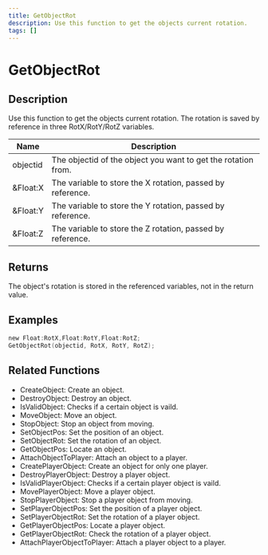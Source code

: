 ```yaml
---
title: GetObjectRot
description: Use this function to get the objects current rotation.
tags: []
---
```


# GetObjectRot

<TagLinks />

## Description

Use this function to get the objects current rotation. The rotation is saved by reference in three RotX/RotY/RotZ variables.

| Name     | Description                                                   |
| -------- | ------------------------------------------------------------- |
| objectid | The objectid of the object you want to get the rotation from. |
| &Float:X | The variable to store the X rotation, passed by reference.    |
| &Float:Y | The variable to store the Y rotation, passed by reference.    |
| &Float:Z | The variable to store the Z rotation, passed by reference.    |

## Returns

The object's rotation is stored in the referenced variables, not in the return value.

## Examples

```c
new Float:RotX,Float:RotY,Float:RotZ;
GetObjectRot(objectid, RotX, RotY, RotZ);
```

## Related Functions

- CreateObject: Create an object.
- DestroyObject: Destroy an object.
- IsValidObject: Checks if a certain object is vaild.
- MoveObject: Move an object.
- StopObject: Stop an object from moving.
- SetObjectPos: Set the position of an object.
- SetObjectRot: Set the rotation of an object.
- GetObjectPos: Locate an object.
- AttachObjectToPlayer: Attach an object to a player.
- CreatePlayerObject: Create an object for only one player.
- DestroyPlayerObject: Destroy a player object.
- IsValidPlayerObject: Checks if a certain player object is vaild.
- MovePlayerObject: Move a player object.
- StopPlayerObject: Stop a player object from moving.
- SetPlayerObjectPos: Set the position of a player object.
- SetPlayerObjectRot: Set the rotation of a player object.
- GetPlayerObjectPos: Locate a player object.
- GetPlayerObjectRot: Check the rotation of a player object.
- AttachPlayerObjectToPlayer: Attach a player object to a player.
